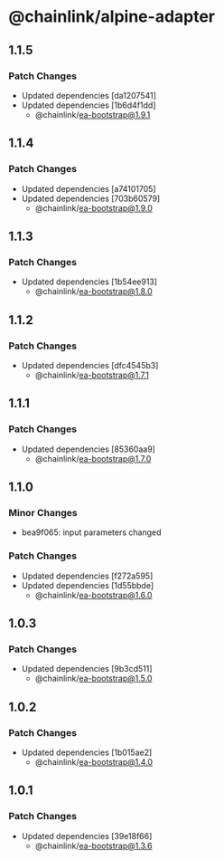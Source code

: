 # @chainlink/alpine-adapter

## 1.1.5

### Patch Changes

- Updated dependencies [da1207541]
- Updated dependencies [1b6d4f1dd]
  - @chainlink/ea-bootstrap@1.9.1

## 1.1.4

### Patch Changes

- Updated dependencies [a74101705]
- Updated dependencies [703b60579]
  - @chainlink/ea-bootstrap@1.9.0

## 1.1.3

### Patch Changes

- Updated dependencies [1b54ee913]
  - @chainlink/ea-bootstrap@1.8.0

## 1.1.2

### Patch Changes

- Updated dependencies [dfc4545b3]
  - @chainlink/ea-bootstrap@1.7.1

## 1.1.1

### Patch Changes

- Updated dependencies [85360aa9]
  - @chainlink/ea-bootstrap@1.7.0

## 1.1.0

### Minor Changes

- bea9f065: input parameters changed

### Patch Changes

- Updated dependencies [f272a595]
- Updated dependencies [1d55bbde]
  - @chainlink/ea-bootstrap@1.6.0

## 1.0.3

### Patch Changes

- Updated dependencies [9b3cd511]
  - @chainlink/ea-bootstrap@1.5.0

## 1.0.2

### Patch Changes

- Updated dependencies [1b015ae2]
  - @chainlink/ea-bootstrap@1.4.0

## 1.0.1

### Patch Changes

- Updated dependencies [39e18f66]
  - @chainlink/ea-bootstrap@1.3.6

